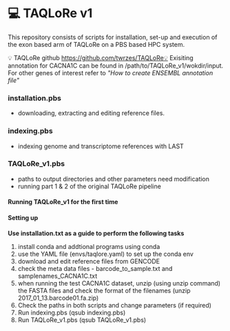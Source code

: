 # 💻  TAQLoRe v1 #

This repository consists of scripts for installation, set-up and execution of the exon based arm of TAQLoRe on a PBS based HPC system.

💡 TAQLoRe github https://github.com/twrzes/TAQLoRe💡 Exisiting annotation for CACNA1C can be found in /path/to/TAQLoRe_v1/wokdir/input. For other genes of interest refer to       _"How to create ENSEMBL annotation file"_


### installation.pbs ###
- downloading, extracting and editing reference files. 

### indexing.pbs ###
- indexing genome and transcriptome references with LAST

### TAQLoRe_v1.pbs ###
- paths to output directories and other parameters need modification
- running part 1 & 2 of the original TAQLoRe pipeline 




#### Running TAQLoRe_v1 for the first time ####
#### Setting up ####
__Use installation.txt as a guide to perform the following tasks__
1. install conda and addtional programs using conda
2. use the YAML file (envs/taqlore.yaml) to set up the conda env
3. download and edit reference files from GENCODE
4. check the meta data files - barcode_to_sample.txt and samplenames_CACNA1C.txt 
5. when running the test CACNA1C dataset, unzip (using unzip command) the FASTA files and check the format of the filenames (unzip 2017_01_13.barcode01.fa.zip)
6. Check the paths in both scripts and change parameters (if required)
6. Run indexing.pbs (qsub indexing.pbs)
7. Run TAQLoRe_v1.pbs (qsub TAQLoRe_v1.pbs)

